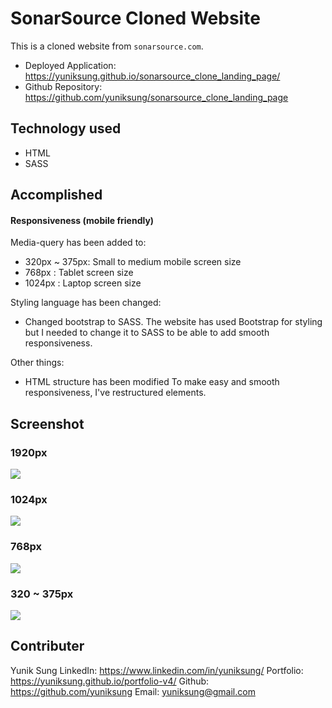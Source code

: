 # SonarSource Cloned Website
This is a cloned website from `sonarsource.com`.


- Deployed Application: https://yuniksung.github.io/sonarsource_clone_landing_page/
- Github Repository: https://github.com/yuniksung/sonarsource_clone_landing_page

## Technology used
- HTML
- SASS

## Accomplished
#### Responsiveness (mobile friendly)

Media-query has been added to: 
- 320px ~ 375px: Small to medium mobile screen size
- 768px : Tablet screen size
- 1024px : Laptop screen size 

Styling language has been changed:
- Changed bootstrap to SASS.
The website has used Bootstrap for styling but I needed to change it to SASS to be able to add smooth responsiveness.

Other things:
- HTML structure has been modified
To make easy and smooth responsiveness, I've restructured elements.

## Screenshot
### 1920px
![](/assets/images/myscreensize.jpg)

### 1024px
![](/assets/images/1024px.jpg)

### 768px
![](/assets/images/768px.jpg)

### 320 ~ 375px
![](/assets/images/320px.jpg)

## Contributer
Yunik Sung
LinkedIn: https://www.linkedin.com/in/yuniksung/
Portfolio: https://yuniksung.github.io/portfolio-v4/
Github: https://github.com/yuniksung
Email: yuniksung@gmail.com
